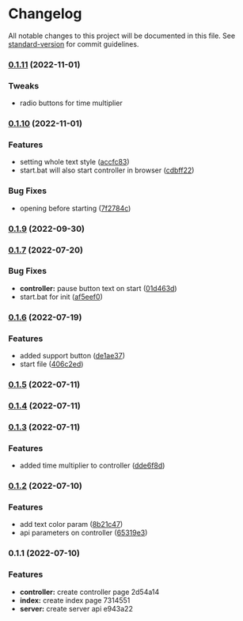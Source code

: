 # Changelog

All notable changes to this project will be documented in this file. See [standard-version](https://github.com/conventional-changelog/standard-version) for commit guidelines.

### [0.1.11](https://github.com/daZepelin/subaton-timer-bot/compare/v0.1.10...v0.1.11) (2022-11-01)


### Tweaks

* radio buttons for time multiplier 

### [0.1.10](https://github.com/daZepelin/subaton-timer-bot/compare/v0.1.9...v0.1.10) (2022-11-01)


### Features

* setting whole text style ([accfc83](https://github.com/daZepelin/subaton-timer-bot/commit/accfc83b08d87aaefcb8c5783f737d894d2edc7f))
* start.bat will also start controller in browser ([cdbff22](https://github.com/daZepelin/subaton-timer-bot/commit/cdbff22447b58a0cf0281678b0732e56185a1965))


### Bug Fixes

* opening before starting ([7f2784c](https://github.com/daZepelin/subaton-timer-bot/commit/7f2784c4da1cc718f5ec5843da013435f2409a7b))

### [0.1.9](https://github.com/daZepelin/subaton-timer-bot/compare/v0.1.8...v0.1.9) (2022-09-30)

### [0.1.7](https://github.com/daZepelin/subaton-timer-bot/compare/v0.1.6...v0.1.7) (2022-07-20)


### Bug Fixes

* **controller:** pause button text on start ([01d463d](https://github.com/daZepelin/subaton-timer-bot/commit/01d463d3d236ab8918247e636b33cbedcbc05360))
* start.bat for init ([af5eef0](https://github.com/daZepelin/subaton-timer-bot/commit/af5eef084e62b072417e3a85d5c407331fc067d0))

### [0.1.6](https://github.com/daZepelin/subaton-timer-bot/compare/v0.1.5...v0.1.6) (2022-07-19)


### Features

* added support button ([de1ae37](https://github.com/daZepelin/subaton-timer-bot/commit/de1ae372d7fecd3bc88418762f552de5ae7dee2e))
* start file ([406c2ed](https://github.com/daZepelin/subaton-timer-bot/commit/406c2ed5bb13e7224ea4a7ff79cb339808a705a6))

### [0.1.5](https://github.com/daZepelin/subaton-timer-bot/compare/v0.1.4...v0.1.5) (2022-07-11)

### [0.1.4](https://github.com/daZepelin/subaton-timer-bot/compare/v0.1.3...v0.1.4) (2022-07-11)

### [0.1.3](https://github.com/daZepelin/subaton-timer-bot/compare/v0.1.2...v0.1.3) (2022-07-11)


### Features

* added time multiplier to controller ([dde6f8d](https://github.com/daZepelin/subaton-timer-bot/commit/dde6f8dd230fdcd01a1b0c81120c2baa2478e6bb))

### [0.1.2](https://github.com/daZepelin/subaton-timer-bot/compare/v0.1.1...v0.1.2) (2022-07-10)


### Features

* add text color param ([8b21c47](https://github.com/daZepelin/subaton-timer-bot/commit/8b21c47106113db5eb4acd1eb195bc3fa975f4f2))
* api parameters on controller ([65319e3](https://github.com/daZepelin/subaton-timer-bot/commit/65319e3dac0745a709c0ae87a7635a2789443c46))

### 0.1.1 (2022-07-10)


### Features

* **controller:** create controller page 2d54a14
* **index:** create index page 7314551
* **server:** create server api e943a22
